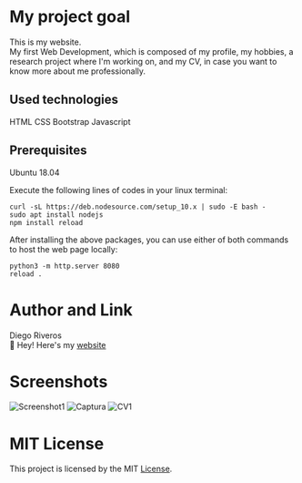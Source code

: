 # My project goal 
This is my website.                                                                                                                        
My first Web Development, which is composed of my profile, my hobbies, a research project where I'm working on, and my CV, in case you want to know more about me professionally. 

## Used technologies

HTML CSS Bootstrap Javascript

## Prerequisites

Ubuntu 18.04

Execute the following lines of codes in your linux terminal:

```
curl -sL https://deb.nodesource.com/setup_10.x | sudo -E bash -
sudo apt install nodejs
npm install reload
```
After installing the above packages, you can use either of both commands to host the web page locally: 
```
python3 -m http.server 8080
reload .
```

# Author and Link
Diego Riveros                                                                                                                               
:link: Hey! Here's my [website](https://dfriveros11.github.io/DiegoRiverosWebPage/)
# Screenshots
![Screenshot1](https://user-images.githubusercontent.com/20862741/73600378-4576c080-451d-11ea-9d72-d6499b8f0d15.PNG)
![Captura](https://user-images.githubusercontent.com/20862741/73600381-4ad40b00-451d-11ea-87d8-56a8a2bbd3ca.PNG)
![CV1](https://user-images.githubusercontent.com/20862741/73600384-50315580-451d-11ea-9955-ba3813094e78.PNG)

# MIT License 
This project is licensed by the MIT [License](https://github.com/dfriveros11/DiegoRiveros/blob/master/LICENSE.md).

